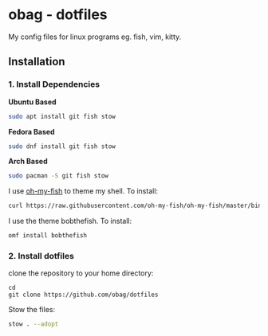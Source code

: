 # obag - dotfiles
My config files for linux programs eg. fish, vim, kitty.

## Installation

### 1. Install Dependencies

**Ubuntu Based**
```sh
sudo apt install git fish stow
```

**Fedora Based**
```sh
sudo dnf install git fish stow
```

**Arch Based**
```sh
sudo pacman -S git fish stow
```

I use [oh-my-fish](https://github.com/oh-my-fish/oh-my-fish) to theme my shell. To install:
```sh
curl https://raw.githubusercontent.com/oh-my-fish/oh-my-fish/master/bin/install | fish
```

I use the theme bobthefish. To install:
```sh
omf install bobthefish
```

### 2. Install dotfiles
clone the repository to your home directory:
```
cd
git clone https://github.com/obag/dotfiles
```

Stow the files:
```sh
stow . --adopt
```



